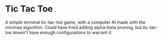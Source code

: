 # Tic Tac Toe

A simple terminal tic-tac-toe game, with a computer AI made with the minimax algorithm. Could have tried adding alpha-beta pruning, but tic-tac-toe doesn't have enough configurations to warrant it.

